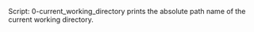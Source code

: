 Script: 0-current_working_directory prints the absolute path name of the current working directory.
